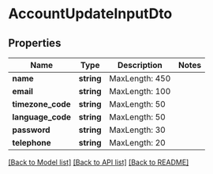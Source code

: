 # AccountUpdateInputDto

## Properties
Name | Type | Description | Notes
------------ | ------------- | ------------- | -------------
**name** | **string** | MaxLength: 450 | 
**email** | **string** | MaxLength: 100 | 
**timezone_code** | **string** | MaxLength: 50 | 
**language_code** | **string** | MaxLength: 50 | 
**password** | **string** | MaxLength: 30 | 
**telephone** | **string** | MaxLength: 20 | 

[[Back to Model list]](../README.md#documentation-for-models) [[Back to API list]](../README.md#documentation-for-api-endpoints) [[Back to README]](../README.md)


